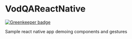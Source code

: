 # VodQAReactNative

[![Greenkeeper badge](https://badges.greenkeeper.io/appium/VodQAReactNative.svg)](https://greenkeeper.io/)

Sample react native app demoing components and gestures
